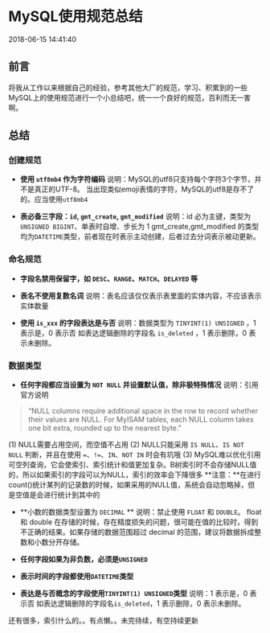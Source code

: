 # MySQL使用规范总结
2018-06-15 14:41:40

## 前言
将我从工作以来根据自己的经验，参考其他大厂的规范，学习、积累到的一些MySQL上的使用规范进行一个小总结吧，统一一个良好的规范，百利而无一害啊。

## 总结

### 创建规范
* **使用 `utf8mb4` 作为字符编码**
说明：MySQL的utf8只支持每个字符3个字节，并不是真正的UTF-8。
当出现类似emoji表情的字符，MySQL的utf8是存不了的。应当使用`utf8mb4`

* **表必备三字段：`id`, `gmt_create`, `gmt_modified`**
说明：id 必为主键，类型为`UNSIGNED BIGINT`、单表时自增、步长为 1
gmt_create,gmt_modified 的类型均为`DATETIME`类型，前者现在时表示主动创建，后者过去分词表示被动更新。


### 命名规范
* **字段名禁用保留字，如 `DESC`、`RANGE`、`MATCH`、`DELAYED` 等**

* **表名不使用复数名词**
说明：表名应该仅仅表示表里面的实体内容，不应该表示实体数量

* **使用 `is_xxx` 的字段表达是与否**
说明：数据类型为 `TINYINT(1) UNSIGNED` ，1 表示是，0 表示否
如表达逻辑删除的字段名 `is_deleted` ，1 表示删除，0 表示未删除。

### 数据类型
* **任何字段都应当设置为 `NOT NULL` 并设置默认值，除非极特殊情况**
说明：引用官方说明
> “NULL columns require additional space in the row to record whether their values are NULL. 
For MyISAM tables, each NULL column takes one bit extra, rounded up to the nearest byte.”
>
(1) NULL需要占用空间，而空值不占用
(2) NULL只能采用 `IS NULL`、`IS NOT NULL` 判断，并且在使用 `=`、`!=`、`IN`、`NOT IN` 时会有坑哦
(3) MySQL难以优化引用可空列查询，它会使索引、索引统计和值更加复杂。B树索引时不会存储NULL值的，所以如果索引的字段可以为NULL，索引的效率会下降很多
**注意：**在进行count()统计某列的记录数的时候，如果采用的NULL值，系统会自动忽略掉，但是空值是会进行统计到其中的

* **小数的数据类型设置为 `DECIMAL` **
说明：禁止使用 `FLOAT` 和 `DOUBLE`。
float 和 double 在存储的时候，存在精度损失的问题，很可能在值的比较时，得到不正确的结果。如果存储的数据范围超过 decimal 的范围，建议将数据拆成整数和小数分开存储。

* **任何字段如果为非负数，必须是`UNSIGNED`**

* **表示时间的字段都使用`DATETIME`类型**

* **表达是与否概念的字段使用`TINYINT(1) UNSIGNED`类型**
说明：1 表示是，0 表示否
如表达逻辑删除的字段名`is_deleted`，1 表示删除，0 表示未删除。

还有很多，索引什么的。。有点懒。。未完待续，有空持续更新





